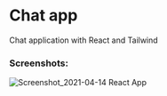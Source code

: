 # Chat app

Chat application with React and Tailwind

### Screenshots: 

![Screenshot_2021-04-14 React App](https://user-images.githubusercontent.com/48069158/114648545-5608f600-9cdf-11eb-9cb4-6a42ab705a4f.png)
